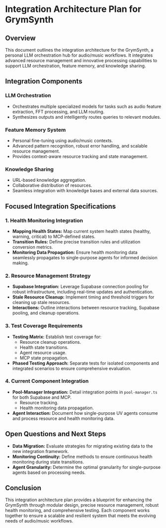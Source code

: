 # Integration Architecture Plan for GrymSynth

## Overview
This document outlines the integration architecture for the GrymSynth, a personal LLM orchestration hub for audio/music workflows. It integrates advanced resource management and innovative processing capabilities to support LLM orchestration, feature memory, and knowledge sharing.

## Integration Components

### LLM Orchestration
- Orchestrates multiple specialized models for tasks such as audio feature extraction, FFT processing, and LLM routing.
- Synthesizes outputs and intelligently routes queries to relevant modules.

### Feature Memory System
- Personal fine-tuning using audio/music contexts.
- Advanced pattern recognition, robust error handling, and scalable resource management.
- Provides context-aware resource tracking and state management.

### Knowledge Sharing
- URL-based knowledge aggregation.
- Collaborative distribution of resources.
- Seamless integration with knowledge bases and external data sources.

## Focused Integration Specifications

### 1. Health Monitoring Integration
- **Mapping Health States:** Map current system health states (healthy, warning, critical) to MCP-defined states.
- **Transition Rules:** Define precise transition rules and utilization conversion metrics.
- **Monitoring Data Propagation:** Ensure health monitoring data seamlessly propagates to single-purpose agents for informed decision making.

### 2. Resource Management Strategy
- **Supabase Integration:** Leverage Supabase connection pooling for robust infrastructure, including real-time updates and authentication.
- **Stale Resource Cleanup:** Implement timing and threshold triggers for cleaning up stale resources.
- **Interactions:** Outline interactions between resource tracking, Supabase pooling, and cleanup operations.
  
### 3. Test Coverage Requirements
- **Testing Matrix:** Establish test coverage for:
  - Resource cleanup operations.
  - Health state transitions.
  - Agent resource usage.
  - MCP state propagation.
- **Phased Testing Approach:** Separate tests for isolated components and integrated scenarios to ensure comprehensive evaluation.

### 4. Current Component Integration
- **Pool-Manager Integration:** Detail integration points in `pool-manager.ts` for both Supabase and MCP.
  - Resource tracking.
  - Health monitoring data propagation.
- **Agent Interaction:** Document how single-purpose UV agents consume and process resource and health monitoring data.

## Open Questions and Next Steps
- **Data Migration:** Evaluate strategies for migrating existing data to the new integration framework.
- **Monitoring Continuity:** Define methods to ensure continuous health monitoring during state transitions.
- **Agent Granularity:** Determine the optimal granularity for single-purpose agents based on processing needs.

## Conclusion
This integration architecture plan provides a blueprint for enhancing the GrymSynth through modular design, precise resource management, robust health monitoring, and comprehensive testing. Each component works together to ensure a scalable and resilient system that meets the evolving needs of audio/music workflows.
